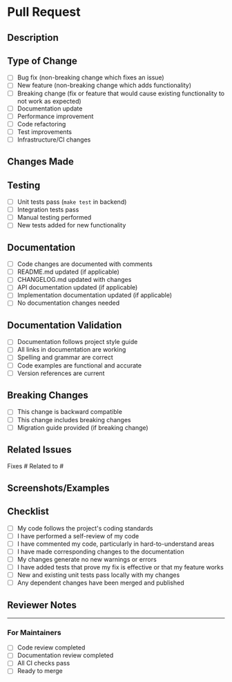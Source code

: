<!-- DOCTOC SKIP -->

# Pull Request

## Description

<!-- Provide a brief description of the changes in this PR -->

## Type of Change

<!-- Check all that apply -->

- [ ] Bug fix (non-breaking change which fixes an issue)
- [ ] New feature (non-breaking change which adds functionality)
- [ ] Breaking change (fix or feature that would cause existing functionality to not work as expected)
- [ ] Documentation update
- [ ] Performance improvement
- [ ] Code refactoring
- [ ] Test improvements
- [ ] Infrastructure/CI changes

## Changes Made

<!-- Describe the changes made in detail -->

## Testing

<!-- Describe the tests you ran to verify your changes -->

- [ ] Unit tests pass (`make test` in backend)
- [ ] Integration tests pass
- [ ] Manual testing performed
- [ ] New tests added for new functionality

## Documentation

<!-- Check all that apply and verify documentation is updated -->

- [ ] Code changes are documented with comments
- [ ] README.md updated (if applicable)
- [ ] CHANGELOG.md updated with changes
- [ ] API documentation updated (if applicable)
- [ ] Implementation documentation updated (if applicable)
- [ ] No documentation changes needed

## Documentation Validation

<!-- These checks are automatically run by CI, but you can run them locally -->

- [ ] Documentation follows project style guide
- [ ] All links in documentation are working
- [ ] Spelling and grammar are correct
- [ ] Code examples are functional and accurate
- [ ] Version references are current

## Breaking Changes

<!-- If this is a breaking change, describe what breaks and how to migrate -->

- [ ] This change is backward compatible
- [ ] This change includes breaking changes
- [ ] Migration guide provided (if breaking change)

## Related Issues

<!-- Link any related issues -->

Fixes #<!-- issue number -->
Related to #<!-- issue number -->

## Screenshots/Examples

<!-- If applicable, add screenshots or code examples -->

## Checklist

<!-- Verify all items before requesting review -->

- [ ] My code follows the project's coding standards
- [ ] I have performed a self-review of my code
- [ ] I have commented my code, particularly in hard-to-understand areas
- [ ] I have made corresponding changes to the documentation
- [ ] My changes generate no new warnings or errors
- [ ] I have added tests that prove my fix is effective or that my feature works
- [ ] New and existing unit tests pass locally with my changes
- [ ] Any dependent changes have been merged and published

## Reviewer Notes

<!-- Add any notes for reviewers -->

---

### For Maintainers

- [ ] Code review completed
- [ ] Documentation review completed
- [ ] All CI checks pass
- [ ] Ready to merge
